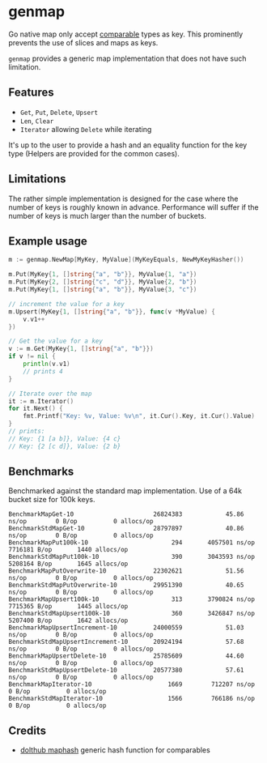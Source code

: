 # genmap

Go native map only accept [comparable](https://go.dev/ref/spec#Comparison_operators) types as key.
This prominently prevents the use of slices and maps as keys.

`genmap` provides a generic map implementation that does not have such limitation.

## Features

* `Get`, `Put`, `Delete`, `Upsert`
* `Len`, `Clear`
* `Iterator` allowing `Delete` while iterating

It's up to the user to provide a hash and an equality function for the key type (Helpers 
are provided for the common cases).

## Limitations

The rather simple implementation is designed for the case where the number of keys is 
roughly known in advance. Performance will suffer if the number of keys is much larger
than the number of buckets.

## Example usage

```go
m := genmap.NewMap[MyKey, MyValue](MyKeyEquals, NewMyKeyHasher())

m.Put(MyKey{1, []string{"a", "b"}}, MyValue{1, "a"})
m.Put(MyKey{2, []string{"c", "d"}}, MyValue{2, "b"})
m.Put(MyKey{1, []string{"a", "b"}}, MyValue{3, "c"})

// increment the value for a key
m.Upsert(MyKey{1, []string{"a", "b"}}, func(v *MyValue) {
	v.v1++
})

// Get the value for a key
v := m.Get(MyKey{1, []string{"a", "b"}})
if v != nil {
	println(v.v1)
	// prints 4
}

// Iterate over the map
it := m.Iterator()
for it.Next() {
	fmt.Printf("Key: %v, Value: %v\n", it.Cur().Key, it.Cur().Value)
}
// prints:
// Key: {1 [a b]}, Value: {4 c}
// Key: {2 [c d]}, Value: {2 b}
```

## Benchmarks

Benchmarked against the standard map implementation.
Use of a 64k bucket size for 100k keys.

```
BenchmarkMapGet-10                   	26824383	        45.86 ns/op	       0 B/op	       0 allocs/op
BenchmarkStdMapGet-10                	28797897	        40.86 ns/op	       0 B/op	       0 allocs/op
BenchmarkMapPut100k-10               	     294	   4057501 ns/op	 7716181 B/op	    1440 allocs/op
BenchmarkStdMapPut100k-10            	     390	   3043593 ns/op	 5208164 B/op	    1645 allocs/op
BenchmarkMapPutOverwrite-10          	22302621	        51.56 ns/op	       0 B/op	       0 allocs/op
BenchmarkStdMapPutOverwrite-10       	29951390	        40.65 ns/op	       0 B/op	       0 allocs/op
BenchmarkMapUpsert100k-10            	     313	   3790824 ns/op	 7715365 B/op	    1445 allocs/op
BenchmarkStdMapUpsert100k-10         	     360	   3426847 ns/op	 5207400 B/op	    1642 allocs/op
BenchmarkMapUpsertIncrement-10       	24000559	        51.03 ns/op	       0 B/op	       0 allocs/op
BenchmarkStdMapUpsertIncrement-10    	20924194	        57.68 ns/op	       0 B/op	       0 allocs/op
BenchmarkMapUpsertDelete-10          	25785609	        44.60 ns/op	       0 B/op	       0 allocs/op
BenchmarkStdMapUpsertDelete-10       	20577380	        57.61 ns/op	       0 B/op	       0 allocs/op
BenchmarkMapIterator-10              	    1669	    712207 ns/op	       0 B/op	       0 allocs/op
BenchmarkStdMapIterator-10           	    1566	    766186 ns/op	       0 B/op	       0 allocs/op
```

## Credits

* [dolthub maphash](https://github.com/dolthub/maphash) generic hash function for comparables
